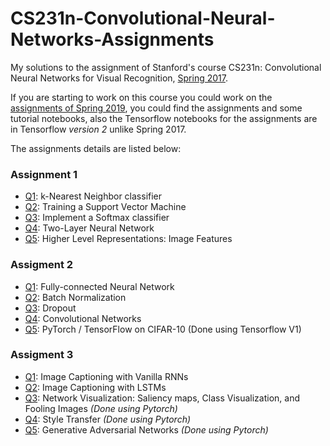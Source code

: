 
# CS231n-Convolutional-Neural-Networks-Assignments

My solutions to the assignment of Stanford's course CS231n: Convolutional Neural Networks for Visual Recognition, [Spring 2017](http://cs231n.stanford.edu/2017/syllabus.html](http://cs231n.stanford.edu/2017/syllabus.html)).

If you are starting to work on this course you could work on the [assignments of Spring 2019](http://cs231n.stanford.edu/2019/syllabus.html), you could find the assignments and  some tutorial notebooks, also the Tensorflow notebooks for the assignments are in Tensorflow *version 2* unlike Spring 2017.

The assignments details are listed below:

### Assignment 1
* [Q1](https://github.com/AhmadOsama4/CS231n-Convolutional-Neural-Networks/blob/master/assignment1/knn.ipynb): k-Nearest Neighbor classifier
* [Q2](https://github.com/AhmadOsama4/CS231n-Convolutional-Neural-Networks/blob/master/assignment1/svm.ipynb): Training a Support Vector Machine
* [Q3](https://github.com/AhmadOsama4/CS231n-Convolutional-Neural-Networks/blob/master/assignment1/softmax.ipynb): Implement a Softmax classifier
* [Q4](https://github.com/AhmadOsama4/CS231n-Convolutional-Neural-Networks/blob/master/assignment1/two_layer_net.ipynb): Two-Layer Neural Network
* [Q5](https://github.com/AhmadOsama4/CS231n-Convolutional-Neural-Networks/blob/master/assignment1/features.ipynb): Higher Level Representations: Image Features

### Assigment 2
* [Q1](https://github.com/AhmadOsama4/CS231n-Convolutional-Neural-Networks/blob/master/assignment2/FullyConnectedNets.ipynb): Fully-connected Neural Network
* [Q2](https://github.com/AhmadOsama4/CS231n-Convolutional-Neural-Networks/blob/master/assignment2/BatchNormalization.ipynb): Batch Normalization
* [Q3](https://github.com/AhmadOsama4/CS231n-Convolutional-Neural-Networks/blob/master/assignment2/Dropout.ipynb): Dropout
* [Q4](https://github.com/AhmadOsama4/CS231n-Convolutional-Neural-Networks/blob/master/assignment2/ConvolutionalNetworks.ipynb): Convolutional Networks
* [Q5](https://github.com/AhmadOsama4/CS231n-Convolutional-Neural-Networks/blob/master/assignment2/TensorFlow.ipynb): PyTorch / TensorFlow on CIFAR-10 (Done using Tensorflow V1)

### Assigment 3
* [Q1](https://github.com/AhmadOsama4/CS231n-Convolutional-Neural-Networks/blob/master/assignment3/RNN_Captioning.ipynb): Image Captioning with Vanilla RNNs
* [Q2](https://github.com/AhmadOsama4/CS231n-Convolutional-Neural-Networks/blob/master/assignment3/LSTM_Captioning.ipynb): Image Captioning with LSTMs
* [Q3](https://github.com/AhmadOsama4/CS231n-Convolutional-Neural-Networks/blob/master/assignment3/NetworkVisualization-PyTorch.ipynb): Network Visualization: Saliency maps, Class Visualization, and Fooling Images *(Done using Pytorch)*
* [Q4](https://github.com/AhmadOsama4/CS231n-Convolutional-Neural-Networks/blob/master/assignment3/StyleTransfer-PyTorch.ipynb): Style Transfer  *(Done using Pytorch)*
* [Q5](https://github.com/AhmadOsama4/CS231n-Convolutional-Neural-Networks/blob/master/assignment3/GANs-PyTorch.ipynb): Generative Adversarial Networks  *(Done using Pytorch)*
